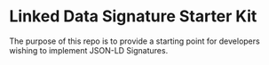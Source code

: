 # Linked Data Signature Starter Kit

The purpose of this repo is to provide a starting point for developers wishing to implement JSON-LD Signatures.
